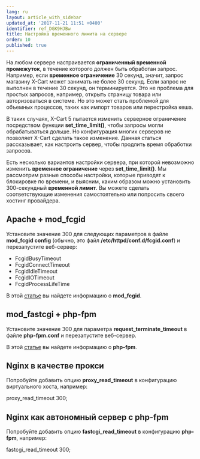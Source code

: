 ```yaml
---
lang: ru
layout: article_with_sidebar
updated_at: '2017-11-21 11:51 +0400'
identifier: ref_DGK9HJBw
title: Настройка временного лимита на сервере
order: 10
published: true
---
```

На любом сервере настраивается **ограниченный временной промежуток**, в течение которого должен быть обработан запрос. Например, если **временное ограничение** 30 секунд, значит, запрос магазину X-Cart может занимать не более 30 секунд. Если запрос не выполнен в течение 30 секунд, он терминируется. Это не проблема для простых запросов, например, открыть страницу товара или авторизоваться в системе. Но это может стать проблемой для объемных процессов, таких как импорт товаров или перестройка кеша.

В таких случаях, X-Cart 5 пытается изменить серверное ограничение посредством функции **set_time_limit()**, чтобы запросы могли обрабатываться дольше. Но конфигурация многих серверов не позволяет X-Cart сделать такое изменение. Данная статься рассказывает, как настроить сервер, чтобы продлить время обработки запросов.   

Есть несколько вариантов настройки сервера, при которой невозможно изменить **временное ограничение** через **set_time_limit()**. Мы рассмотрим разные способы настройки, которые приводят к блокировке по времени, и выясним, каким образом можно установить 300-секундный **временной лимит**. Вы можете сделать соответствующие изменения самостоятельно или попросить своего хостинг провайдера. 

## Apache + mod_fcgid

Установите значение 300 для следующих параметров в файле **mod_fcgid config** (обычно, это файл **/etc/httpd/conf.d/fcgid.conf**) и перезапустите веб-сервер:

*   FcgidBusyTimeout
*   FcgidConnectTimeout
*   FcgidIdleTimeout
*   FcgidIOTimeout
*   FcgidProcessLifeTime

В этой [статье](http://httpd.apache.org/mod_fcgid/mod/mod_fcgid.html "Настройка временного лимита на сервере") вы найдете информацию о **mod_fcgid**.

## mod_fastcgi + php-fpm

Установите значение 300 для параметра **request_terminate_timeout** в файле **php-fpm.conf** и перезапустите веб-сервер.

В этой [статье](http://www.php.net/manual/ru/install.fpm.configuration.php "Настройка временного лимита на сервере") вы найдете информацию о **php-fpm**.

## Nginx в качестве прокси

Попробуйте добавить опцию **proxy_read_timeout** в конфигурацию виртуального хоста, например:

proxy_read_timeout 300;

## Nginx как автономный сервер с php-fpm

Попробуйте добавить опцию **fastcgi_read_timeout** в конфигурацию **php-fpm**, например:

fastcgi_read_timeout 300;
